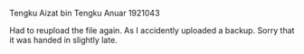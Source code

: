 Tengku Aizat bin Tengku Anuar
1921043


Had to reupload the file again. As I accidently uploaded a backup. Sorry that it was handed in slightly late.
